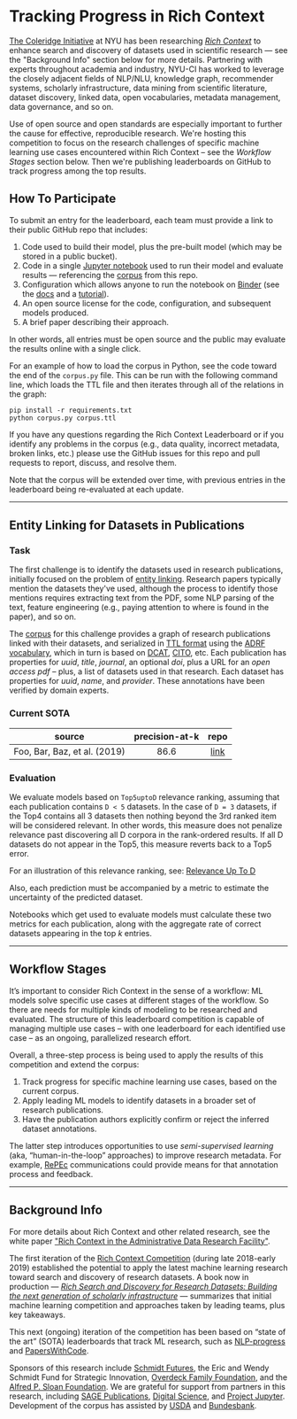 # Tracking Progress in Rich Context

[The Coleridge Initiative](https://coleridgeinitiative.org/richcontext) 
at NYU has been researching [*Rich Context*](https://coleridgeinitiative.org/richcontext) 
to enhance search and discovery of datasets used in scientific
research — see the "Background Info" section below for more details.
Partnering with experts throughout academia and industry, NYU-CI has
worked to leverage the closely adjacent fields of NLP/NLU, knowledge
graph, recommender systems, scholarly infrastructure, data mining from
scientific literature, dataset discovery, linked data, open
vocabularies, metadata management, data governance, and so on.

Use of open source and open standards are especially important to
further the cause for effective, reproducible research.  We're hosting
this competition to focus on the research challenges of specific
machine learning use cases encountered within Rich Context – see the
_Workflow Stages_ section below. Then we're publishing leaderboards on
GitHub to track progress among the top results.


## How To Participate

To submit an entry for the leaderboard, each team must provide a link
to their public GitHub repo that includes:

  1. Code used to build their model, plus the pre-built model (which may be stored in a public bucket).
  1. Code in a single [Jupyter notebook](https://jupyter.org/) used to run their model and evaluate results — referencing the [corpus](corpus.ttl) from this repo.
  1. Configuration which allows anyone to run the notebook on [Binder](https://mybinder.org/) (see the [docs](https://mybinder.readthedocs.io/en/latest/introduction.html#preparing-a-repository-for-binder) and a [tutorial](http://ivory.idyll.org/blog/2017-four-steps-five-minutes-binder.html)).
  1. An open source license for the code, configuration, and subsequent models produced.
  1. A brief paper describing their approach.

In other words, all entries must be open source and the public may
evaluate the results online with a single click.

For an example of how to load the corpus in Python, see the code
toward the end of the `corpus.py` file.
This can be run with the following command line, which loads the TTL
file and then iterates through all of the relations in the graph:

```
pip install -r requirements.txt
python corpus.py corpus.ttl
```

If you have any questions regarding the Rich Context Leaderboard or if
you identify any problems in the corpus (e.g., data quality, incorrect
metadata, broken links, etc.) please use the GitHub issues for this
repo and pull requests to report, discuss, and resolve them.

Note that the corpus will be extended over time, with previous entries
in the leaderboard being re-evaluated at each update.


---
## Entity Linking for Datasets in Publications

### Task

The first challenge is to identify the datasets used in research
publications, initially focused on the problem of 
[entity linking](https://nlpprogress.com/english/entity_linking.html).
Research papers typically mention the datasets they've used, although
the process to identify those mentions requires extracting text from
the PDF, some NLP parsing of the text, feature engineering (e.g.,
paying attention to where is found in the paper), and so on.

The [corpus](corpus.ttl) for this challenge provides a graph of
research publications linked with their datasets, and serialized in
[TTL format](https://www.w3.org/TR/turtle/) using the 
[ADRF vocabulary](https://github.com/Coleridge-Initiative/adrf-onto/wiki/Vocabulary),
which in turn is based on
[DCAT](https://www.w3.org/TR/vocab-dcat/),
[CITO](https://sparontologies.github.io/cito/current/cito.html), etc.
Each publication has properties for *uuid*, *title*, *journal*, an
optional *doi*, plus a URL for an *open access pdf* – plus, a list of
datasets used in that research.  Each dataset has properties for
*uuid*, *name*, and *provider*.  These annotations have been verified
by domain experts.


### Current SOTA

|  source | precision-at-k | repo |
| ------------- | :-----:| :----: |
| Foo, Bar, Baz, et al. (2019) | 86.6 | [link]( https://github.com/HaritzPuerto/RCC/) |


### Evaluation

We evaluate models based on `Top5uptoD` relevance ranking, assuming
that each publication contains `D < 5` datasets.
In the case of `D = 3` datasets, if the Top4 contains all 3 datasets
then nothing beyond the 3rd ranked item will be considered relevant.
In other words, this measure does not penalize relevance past
discovering all D corpora in the rank-ordered results.
If all D datasets do not appear in the Top5, this measure reverts back
to a Top5 error.

For an illustration of this relevance ranking, see:
[Relevance Up To D](https://github.com/Coleridge-Initiative/rclc/blob/master/docs/uptod.png)


Also, each prediction must be accompanied by a metric to estimate the
uncertainty of the predicted dataset.


Notebooks which get used to evaluate models must calculate these two
metrics for each publication, along with the aggregate rate of correct
datasets appearing in the top *k* entries.


---
## Workflow Stages

It’s important to consider Rich Context in the sense of a workflow: ML
models solve specific use cases at different stages of the workflow.
So there are needs for multiple kinds of modeling to be researched and
evaluated.
The structure of this leaderboard competition is capable of managing
multiple use cases – with one leaderboard for each identified use case
– as an ongoing, parallelized research effort.

Overall, a three-step process is being used to apply the results of
this competition and extend the corpus:

  1. Track progress for specific machine learning use cases, based on the current corpus.
  2. Apply leading ML models to identify datasets in a broader set of research publications.
  3. Have the publication authors explicitly confirm or reject the inferred dataset annotations.

The latter step introduces opportunities to use _semi-supervised learning_
(aka, “human-in-the-loop” approaches) to improve research metadata.
For example, [RePEc](http://repec.org/) communications could provide
means for that annotation process and feedback.

---
## Background Info

For more details about Rich Context and other related research, see
the white paper 
["Rich Context in the Administrative Data Research Facility"](https://coleridgeinitiative.org/assets/docs/ADRF%20White%20Paper_%20Rich%20Context.pdf).

The first iteration of the 
[Rich Context Competition](https://coleridgeinitiative.org/richcontextcompetition)
(during late 2018-early 2019) established the potential to apply the
latest machine learning research toward search and discovery of
research datasets.
A book now in production — 
[*Rich Search and Discovery for Research Datasets: Building the next generation of scholarly infrastructure*](https://tinyurl.com/richcontextbook) 
— summarizes that initial machine learning competition and approaches
taken by leading teams, plus key takeaways.

This next (ongoing) iteration of the competition has been based on
“state of the art” (SOTA) leaderboards that track ML research, such as
[NLP-progress](https://nlpprogress.com/) and
[PapersWithCode](https://paperswithcode.com/sota).

Sponsors of this research include 
[Schmidt Futures](https://schmidtfutures.com/), 
the Eric and Wendy Schmidt Fund for Strategic Innovation, 
[Overdeck Family Foundation](https://overdeck.org/), 
and the 
[Alfred P. Sloan Foundation](https://sloan.org/).
We are grateful for support from partners in this research, including
[SAGE Publications](https://sagepub.com/), 
[Digital Science](https://www.digital-science.com/),
and 
[Project Jupyter](https://jupyter.org/).
Development of the corpus has assisted by
[USDA](https://www.usda.gov/)
and
[Bundesbank](https://www.bundesbank.de/en).
